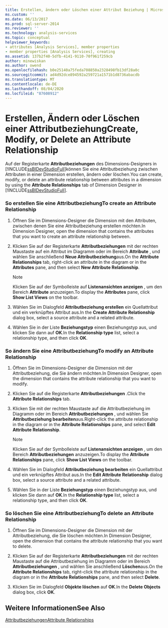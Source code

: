 ```yaml
---
title: Erstellen, ändern oder Löschen einer Attribut Beziehung | Microsoft-Dokumentation
ms.custom: ''
ms.date: 06/13/2017
ms.prod: sql-server-2014
ms.reviewer: ''
ms.technology: analysis-services
ms.topic: conceptual
helpviewer_keywords:
- attributes [Analysis Services], member properties
- member properties [Analysis Services], creating
ms.assetid: 137b2f40-5dfb-4141-9110-70f961f259cb
author: minewiskan
ms.author: owend
ms.openlocfilehash: b0e25140a75feda708850a2328498fb13df28a0c
ms.sourcegitcommit: ad4d92dce894592a259721a1571b1d8736abacdb
ms.translationtype: MT
ms.contentlocale: de-DE
ms.lasthandoff: 08/04/2020
ms.locfileid: "87608912"
---
```

# <a name="create-modify-or-delete-an-attribute-relationship"></a><span data-ttu-id="bcc86-102">Erstellen, Ändern oder Löschen einer Attributbeziehung</span><span class="sxs-lookup"><span data-stu-id="bcc86-102">Create, Modify, or Delete an Attribute Relationship</span></span>
  <span data-ttu-id="bcc86-103">Auf der Registerkarte **Attributbeziehungen** des Dimensions-Designers in [!INCLUDE[ssBIDevStudioFull](../../includes/ssbidevstudiofull-md.md)]können Sie eine Attributbeziehung zwischen Attributen in einer Dimension erstellen, ändern oder löschen.</span><span class="sxs-lookup"><span data-stu-id="bcc86-103">You can create, modify, or delete an attribute relationship between attributes in a dimension by using the **Attribute Relationships** tab of Dimension Designer in [!INCLUDE[ssBIDevStudioFull](../../includes/ssbidevstudiofull-md.md)].</span></span>  
  
### <a name="to-create-an-attribute-relationship"></a><span data-ttu-id="bcc86-104">So erstellen Sie eine Attributbeziehung</span><span class="sxs-lookup"><span data-stu-id="bcc86-104">To create an Attribute Relationship</span></span>  
  
1.  <span data-ttu-id="bcc86-105">Öffnen Sie im Dimensions-Designer die Dimension mit den Attributen, zwischen denen Sie eine Attributbeziehung erstellen möchten.</span><span class="sxs-lookup"><span data-stu-id="bcc86-105">In Dimension Designer, open the dimension that contains the attributes that you want to create an attribute relationship between.</span></span>  
  
2.  <span data-ttu-id="bcc86-106">Klicken Sie auf der Registerkarte **Attributbeziehungen** mit der rechten Maustaste auf ein Attribut im Diagramm oder im Bereich **Attribute** , und wählen Sie anschließend **Neue Attributbeziehung**aus.</span><span class="sxs-lookup"><span data-stu-id="bcc86-106">On the **Attribute Relationships** tab, right-click an attribute in the diagram or in the **Attributes** pane, and then select **New Attribute Relationship**.</span></span>  
  
    > [!NOTE]  
    >  <span data-ttu-id="bcc86-107">Klicken Sie auf der Symbolleiste auf **Listenansichten anzeigen** , um den Bereich **Attribute** anzuzeigen.</span><span class="sxs-lookup"><span data-stu-id="bcc86-107">To display the **Attributes** pane, click **Show List Views** on the toolbar.</span></span>  
  
3.  <span data-ttu-id="bcc86-108">Wählen Sie im Dialogfeld **Attributbeziehung erstellen** ein Quellattribut und ein verknüpftes Attribut aus.</span><span class="sxs-lookup"><span data-stu-id="bcc86-108">In the **Create Attribute Relationship** dialog box, select a source attribute and a related attribute.</span></span>  
  
4.  <span data-ttu-id="bcc86-109">Wählen Sie in der Liste **Beziehungstyp** einen Beziehungstyp aus, und klicken Sie dann auf **OK**.</span><span class="sxs-lookup"><span data-stu-id="bcc86-109">In the **Relationship type** list, select a relationship type, and then click **OK**.</span></span>  
  
### <a name="to-modify-an-attribute-relationship"></a><span data-ttu-id="bcc86-110">So ändern Sie eine Attributbeziehung</span><span class="sxs-lookup"><span data-stu-id="bcc86-110">To modify an Attribute Relationship</span></span>  
  
1.  <span data-ttu-id="bcc86-111">Öffnen Sie im Dimensions-Designer die Dimension mit der Attributbeziehung, die Sie ändern möchten.</span><span class="sxs-lookup"><span data-stu-id="bcc86-111">In Dimension Designer, open the dimension that contains the attribute relationship that you want to modify.</span></span>  
  
2.  <span data-ttu-id="bcc86-112">Klicken Sie auf die Registerkarte **Attributbeziehungen** .</span><span class="sxs-lookup"><span data-stu-id="bcc86-112">Click the **Attribute Relationships** tab.</span></span>  
  
3.  <span data-ttu-id="bcc86-113">Klicken Sie mit der rechten Maustaste auf die Attributbeziehung im Diagramm oder im Bereich **Attributbeziehungen** , und wählen Sie **Attributbeziehung bearbeiten**aus.</span><span class="sxs-lookup"><span data-stu-id="bcc86-113">Right-click the attribute relationship in the diagram or in the **Attribute Relationships** pane, and select **Edit Attribute Relationship**.</span></span>  
  
    > [!NOTE]  
    >  <span data-ttu-id="bcc86-114">Klicken Sie auf der Symbolleiste auf **Listenansichten anzeigen** , um den Bereich **Attributbeziehungen** anzuzeigen.</span><span class="sxs-lookup"><span data-stu-id="bcc86-114">To display the **Attribute Relationships** pane, click **Show List Views** on the toolbar.</span></span>  
  
4.  <span data-ttu-id="bcc86-115">Wählen Sie im Dialogfeld **Attributbeziehung bearbeiten** ein Quellattribut und ein verknüpftes Attribut aus.</span><span class="sxs-lookup"><span data-stu-id="bcc86-115">In the **Edit Attribute Relationship** dialog box, select a source attribute and a related attribute.</span></span>  
  
5.  <span data-ttu-id="bcc86-116">Wählen Sie in der Liste **Beziehungstyp** einen Beziehungstyp aus, und klicken Sie dann auf **OK**.</span><span class="sxs-lookup"><span data-stu-id="bcc86-116">In the **Relationship type** list, select a relationship type, and then click **OK**.</span></span>  
  
### <a name="to-delete-an-attribute-relationship"></a><span data-ttu-id="bcc86-117">So löschen Sie eine Attributbeziehung</span><span class="sxs-lookup"><span data-stu-id="bcc86-117">To delete an Attribute Relationship</span></span>  
  
1.  <span data-ttu-id="bcc86-118">Öffnen Sie im Dimensions-Designer die Dimension mit der Attributbeziehung, die Sie löschen möchten.</span><span class="sxs-lookup"><span data-stu-id="bcc86-118">In Dimension Designer, open the dimension that contains the attribute relationship that you want to delete.</span></span>  
  
2.  <span data-ttu-id="bcc86-119">Klicken Sie auf der Registerkarte **Attributbeziehungen** mit der rechten Maustaste auf die Attributbeziehung im Diagramm oder im Bereich **Attributbeziehungen** , und wählen Sie anschließend **Löschen**aus.</span><span class="sxs-lookup"><span data-stu-id="bcc86-119">On the **Attribute Relationships** tab, right-click the attribute relationship in the diagram or in the **Attribute Relationships** pane, and then select **Delete**.</span></span>  
  
3.  <span data-ttu-id="bcc86-120">Klicken Sie im Dialogfeld **Objekte löschen** auf **OK**.</span><span class="sxs-lookup"><span data-stu-id="bcc86-120">In the **Delete Objects** dialog box, click **OK**.</span></span>  
  
## <a name="see-also"></a><span data-ttu-id="bcc86-121">Weitere Informationen</span><span class="sxs-lookup"><span data-stu-id="bcc86-121">See Also</span></span>  
 [<span data-ttu-id="bcc86-122">Attributbeziehungen</span><span class="sxs-lookup"><span data-stu-id="bcc86-122">Attribute Relationships</span></span>](../multidimensional-models-olap-logical-dimension-objects/attribute-relationships.md)  
  
  
